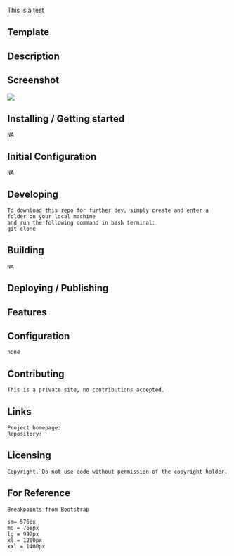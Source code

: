 This is a test

## Template

## Description

## Screenshot

<img src="./assets/images/screencaps/Capture.PNG " />

## Installing / Getting started

    NA

## Initial Configuration

    NA

## Developing

    To download this repo for further dev, simply create and enter a folder on your local machine
    and run the following command in bash terminal:
    git clone

## Building

    NA

## Deploying / Publishing

## Features

## Configuration

    none

## Contributing

    This is a private site, no contributions accepted.

## Links

    Project homepage:
    Repository:

## Licensing

    Copyright. Do not use code without permission of the copyright holder.

## For Reference

    Breakpoints from Bootstrap

    sm= 576px
    md = 768px
    lg = 992px
    xl = 1200px
    xxl = 1400px
